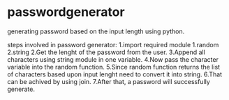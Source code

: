 # passwordgenerator
generating password based on the input length using python.

steps involved in password generator:
1.import required module 
           1.random
           2.string
2.Get the lenght of the password from the user.
3.Append all characters using string module in one variable.
4.Now pass the character variable into the random function. 
5.Since random function returns the list of characters based upon input lenght need to convert it into string.
6.That can be achived by using join.
7.After that, a password will successfully generate.
